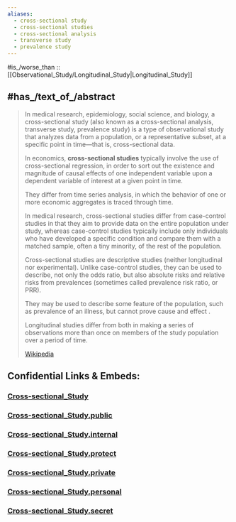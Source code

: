 ```yaml
---
aliases:
  - cross-sectional study
  - cross-sectional studies
  - cross-sectional analysis
  - transverse study
  - prevalence study
---
```


#is_/worse_than :: [[Observational_Study/Longitudinal_Study|Longitudinal_Study]] 

## #has_/text_of_/abstract 

> In medical research, epidemiology, social science, and biology, a cross-sectional study 
> (also known as a cross-sectional analysis, transverse study, prevalence study) 
> is a type of observational study that analyzes data from a population, 
> or a representative subset, at a specific point in time—that is, cross-sectional data.
>
> In economics, **cross-sectional studies** typically involve the use of cross-sectional regression, 
> in order to sort out the existence and magnitude of causal effects of one independent variable 
> upon a dependent variable of interest at a given point in time. 
> 
> They differ from time series analysis, 
> in which the behavior of one or more economic aggregates is traced through time.
>
> In medical research, cross-sectional studies differ from case-control studies 
> in that they aim to provide data on the entire population under study, 
> whereas case-control studies typically include only individuals 
> who have developed a specific condition and compare them with a matched sample, 
> often a tiny minority, of the rest of the population. 
> 
> Cross-sectional studies are descriptive studies (neither longitudinal nor experimental). 
> Unlike case-control studies, they can be used to describe, not only the odds ratio, 
> but also absolute risks and relative risks from prevalences 
> (sometimes called prevalence risk ratio, or PRR).  
> 
> They may be used to describe some feature of the population, such as prevalence of an illness, 
> but cannot prove cause and effect . 
> 
> Longitudinal studies differ from both in making a series of 
> observations more than once on members of the study population over a period of time.
>
> [Wikipedia](https://en.wikipedia.org/wiki/Cross-sectional%20study) 





## Confidential Links & Embeds: 

### [Cross-sectional_Study](/_Standards/Mathematics/Statistics/Observational_Study/Cross-sectional_Study.md) 

### [Cross-sectional_Study.public](/_public/Mathematics/Statistics/Observational_Study/Cross-sectional_Study.public.md) 

### [Cross-sectional_Study.internal](/_internal/Mathematics/Statistics/Observational_Study/Cross-sectional_Study.internal.md) 

### [Cross-sectional_Study.protect](/_protect/Mathematics/Statistics/Observational_Study/Cross-sectional_Study.protect.md) 

### [Cross-sectional_Study.private](/_private/Mathematics/Statistics/Observational_Study/Cross-sectional_Study.private.md) 

### [Cross-sectional_Study.personal](/_personal/Mathematics/Statistics/Observational_Study/Cross-sectional_Study.personal.md) 

### [Cross-sectional_Study.secret](/_secret/Mathematics/Statistics/Observational_Study/Cross-sectional_Study.secret.md)

